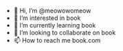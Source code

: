- 👋 Hi, I’m @meowowomeow
- 👀 I’m interested in book
- 🌱 I’m currently learning book
- 💞️ I’m looking to collaborate on book
- 📫 How to reach me book.com

<!---
meowowomeow/meowowomeow is a ✨ special ✨ repository because its `README.md` (this file) appears on your GitHub profile.
You can click the Preview link to take a look at your changes.
--->
